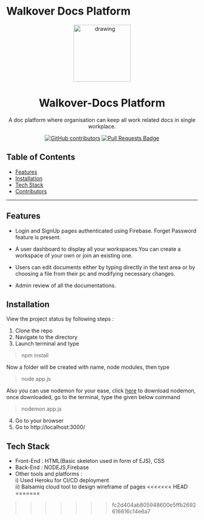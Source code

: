# Walkover Docs Platform
<p align="center">
 <img src="https://user-images.githubusercontent.com/58841158/153365007-ae1243ba-ddc8-4bb0-a78f-37a213902b5b.jpeg" alt="drawing" height="150" width="150"> 
</p>

 <h1 align="center"> Walkover-Docs Platform </h1>

<p align="center"> A doc platform where organisation can keep all work related docs in single workplace.</p>
<p align="center">
<a href="https://github.com/aditikhatri201/DocsProject/graphs/contributors"><img alt="GitHub contributors" src="https://img.shields.io/github/contributors/aditikhatri201/DocsProject"></a>
<a href="https://github.com/aditikhatri201/DocsProject/pulls"><img src="https://img.shields.io/github/contributors/aditikhatri201/DocsProject" alt="Pull Requests Badge"/></a>
</p>
 
## Table of Contents

- [Features](#features)
- [Installation](#installation)
- [Tech Stack](#tech-stack)
- [Contributors](#contributors)

---
## Features

- Login and SignUp pages authenticated using Firebase. Forget Password feature is present.

- A user dashboard to display all your workspaces.You can create a workspace of your own or join an existing one.

- Users can edit documents either by typing directly in the text area or by choosing a file from their pc and modifying necessary changes. 

- Admin review of all the documentations.


## Installation

View the project status by following steps :
1. Clone the repo
2. Navigate to the directory
3. Launch terminal and type 
> npm install

Now a folder will be created with name, node modules, then type
> node app.js

Also you can use nodemon for your ease, click <a href="https://www.npmjs.com/package/nodemon">here</a> to download nodemon, 
once downloaded, go to the terminal, type the given below command
> nodemon app.js

4. Go to your browser
5. Go to http://localhost:3000/


## Tech Stack

- Front-End : 
HTML(Basic skeleton used in form of EJS), CSS
- Back-End : 
NODEJS,Firebase
- Other tools and platforms : <br>
i) Used Heroku for CI/CD deployment <br>
ii) Balsamiq cloud tool to design wireframe of pages
<<<<<<< HEAD
=======
 
>>>>>>> fc2d404ab805948600e5ffb2692616616c14e6a7

